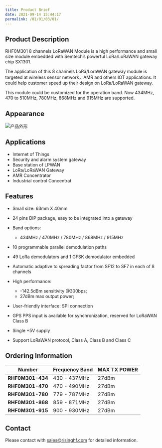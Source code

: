 ```yaml
---
title: Product Brief
date: 2021-09-14 15:44:17
permalink: /01/01/03/01/
---
```

## Product Description

RHF0M301 8 channels LoRaWAN Module is a high performance and small size module embedded with  Semtech’s powerful LoRa/LoRaWAN gateway chip SX1301.

The application of this 8 channels LoRa/LoraWAN gateway module is targeted at wireless sensor network，AMR and others IOT applications. It could help customer speed up their design on LoRa/LoRaWAN gateway.

This module could be customized for the operation band. Now 434MHz, 470 to 510MHz, 780MHz, 868MHz and 915MHz are supported.

## Appearance

![产品外形](https://wiki.risinghf.com/upload/img/4ba80e648f747d2106914b516fd6a754.png)

## Applications

- Internet of Things
- Security and alarm system gateway
- Base station of LPWAN
- LoRa/LoRaWAN Gateway
- AMR Concentrator
- Industrial control Concentrat

## Features

- Small size: 63mm X 40mm
- 24 pins DIP package, easy to be integrated into a gateway
- Band options: 
  - 434MHz / 470MHz / 780MHz / 868MHz / 915MHz

- 10 programmable parallel demodulation paths 

- 49 LoRa demodulators and 1 GFSK demodulator embedded

- Automatic adaptive to spreading factor from SF12 to SF7 in each of 8 channels

- High performance:
  - -142.5dBm sensitivity @300bps;
  - 27dBm max output power;

- User-friendly interface: SPI connection

- GPS PPS input is available for synchronization, reserved for LoRaWAN Class B

- Single +5V supply

- Support LoRaWAN protocol, Class A, Class B and Class C

## Ordering Information

| Number           | **Frequency Band** | **MAX TX POWER** |
| ---------------- | ------------------ | ---------------- |
| **RHF0M301-434** | 430 - 437MHz       | 27dBm            |
| **RHF0M301-470** | 470 - 490MHz       | 27dBm            |
| **RHF0M301-780** | 779 - 787MHz       | 27dBm            |
| **RHF0M301-868** | 859 - 871MHz       | 27dBm            |
| **RHF0M301-915** | 900 - 930MHz       | 27dBm            |

## Contact

Please contact with sales@risinghf.com for detailed information.








